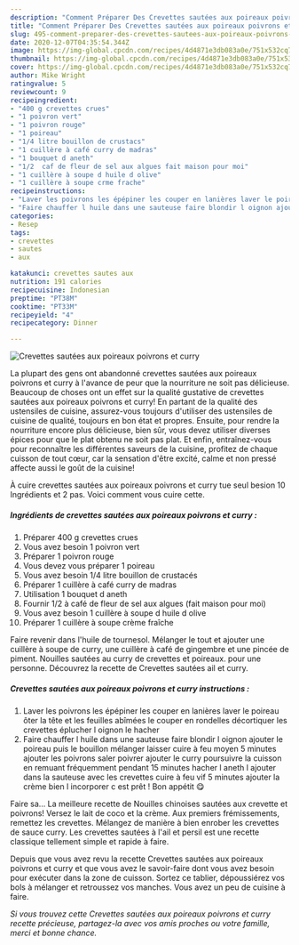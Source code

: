 ```yaml
---
description: "Comment Préparer Des Crevettes sautées aux poireaux poivrons et curry"
title: "Comment Préparer Des Crevettes sautées aux poireaux poivrons et curry"
slug: 495-comment-preparer-des-crevettes-sautees-aux-poireaux-poivrons-et-curry
date: 2020-12-07T04:35:54.344Z
image: https://img-global.cpcdn.com/recipes/4d4871e3db083a0e/751x532cq70/crevettes-sautees-aux-poireaux-poivrons-et-curry-photo-principale-de-la-recette.jpg
thumbnail: https://img-global.cpcdn.com/recipes/4d4871e3db083a0e/751x532cq70/crevettes-sautees-aux-poireaux-poivrons-et-curry-photo-principale-de-la-recette.jpg
cover: https://img-global.cpcdn.com/recipes/4d4871e3db083a0e/751x532cq70/crevettes-sautees-aux-poireaux-poivrons-et-curry-photo-principale-de-la-recette.jpg
author: Mike Wright
ratingvalue: 5
reviewcount: 9
recipeingredient:
- "400 g crevettes crues"
- "1 poivron vert"
- "1 poivron rouge"
- "1 poireau"
- "1/4 litre bouillon de crustacs"
- "1 cuillère à café curry de madras"
- "1 bouquet d aneth"
- "1/2  caf de fleur de sel aux algues fait maison pour moi"
- "1 cuillère à soupe d huile d olive"
- "1 cuillère à soupe crme frache"
recipeinstructions:
- "Laver les poivrons les épépiner les couper en lanières laver le poireau ôter la tête et les feuilles abîmées le couper en rondelles décortiquer les crevettes éplucher l oignon le hacher"
- "Faire chauffer l huile dans une sauteuse faire blondir l oignon ajouter le poireau puis le bouillon mélanger laisser cuire à feu moyen 5 minutes ajouter les poivrons saler poivrer ajouter le curry poursuivre la cuisson en remuant fréquemment pendant 15 minutes hacher l aneth l ajouter dans la sauteuse avec les crevettes cuire à feu vif 5 minutes ajouter la crème bien l incorporer c est prêt ! Bon appétit 😋"
categories:
- Resep
tags:
- crevettes
- sautes
- aux

katakunci: crevettes sautes aux 
nutrition: 191 calories
recipecuisine: Indonesian
preptime: "PT38M"
cooktime: "PT33M"
recipeyield: "4"
recipecategory: Dinner

---
```



![Crevettes sautées aux poireaux poivrons et curry](https://img-global.cpcdn.com/recipes/4d4871e3db083a0e/751x532cq70/crevettes-sautees-aux-poireaux-poivrons-et-curry-photo-principale-de-la-recette.jpg)

La plupart des gens ont abandonné crevettes sautées aux poireaux poivrons et curry à l'avance de peur que la nourriture ne soit pas délicieuse. Beaucoup de choses ont un effet sur la qualité gustative de crevettes sautées aux poireaux poivrons et curry! En partant de la qualité des ustensiles de cuisine, assurez-vous toujours d'utiliser des ustensiles de cuisine de qualité, toujours en bon état et propres. Ensuite, pour rendre la nourriture encore plus délicieuse, bien sûr, vous devez utiliser diverses épices pour que le plat obtenu ne soit pas plat. Et enfin, entraînez-vous pour reconnaître les différentes saveurs de la cuisine, profitez de chaque cuisson de tout cœur, car la sensation d'être excité, calme et non pressé affecte aussi le goût de la cuisine!

<!--inarticleads1-->

À cuire crevettes sautées aux poireaux poivrons et curry tue seul besion 10 Ingrédients et 2 pas. Voici comment vous cuire cette.

##### Ingrédients de crevettes sautées aux poireaux poivrons et curry :

1. Préparer 400 g crevettes crues
1. Vous avez besoin 1 poivron vert
1. Préparer 1 poivron rouge
1. Vous devez vous préparer 1 poireau
1. Vous avez besoin 1/4 litre bouillon de crustacés
1. Préparer 1 cuillère à café curry de madras
1. Utilisation 1 bouquet d aneth
1. Fournir 1/2 à café de fleur de sel aux algues (fait maison pour moi)
1. Vous avez besoin 1 cuillère à soupe d huile d olive
1. Préparer 1 cuillère à soupe crème fraîche


Faire revenir dans l&#39;huile de tournesol. Mélanger le tout et ajouter une cuillère à soupe de curry, une cuillère à café de gingembre et une pincée de piment. Nouilles sautées au curry de crevettes et poireaux. pour une personne. Découvrez la recette de Crevettes sautées ail et curry. 

<!--inarticleads2-->

##### Crevettes sautées aux poireaux poivrons et curry instructions :

1. Laver les poivrons les épépiner les couper en lanières laver le poireau ôter la tête et les feuilles abîmées le couper en rondelles décortiquer les crevettes éplucher l oignon le hacher
1. Faire chauffer l huile dans une sauteuse faire blondir l oignon ajouter le poireau puis le bouillon mélanger laisser cuire à feu moyen 5 minutes ajouter les poivrons saler poivrer ajouter le curry poursuivre la cuisson en remuant fréquemment pendant 15 minutes hacher l aneth l ajouter dans la sauteuse avec les crevettes cuire à feu vif 5 minutes ajouter la crème bien l incorporer c est prêt ! Bon appétit 😋


Faire sa… La meilleure recette de Nouilles chinoises sautées aux crevette et poivrons! Versez le lait de coco et la crème. Aux premiers frémissements, remettez les crevettes. Mélangez de manière à bien enrober les crevettes de sauce curry. Les crevettes sautées à l&#39;ail et persil est une recette classique tellement simple et rapide à faire. 

<!--inarticleads1-->

<p>
Depuis que vous avez revu la recette Crevettes sautées aux poireaux poivrons et curry et que vous avez le savoir-faire dont vous avez besoin pour exécuter dans la zone de cuisson. Sortez ce tablier, dépoussiérez vos bols à mélanger et retroussez vos manches. Vous avez un peu de cuisine à faire.
</p>

<p>
<i>Si vous trouvez cette Crevettes sautées aux poireaux poivrons et curry recette précieuse, partagez-la avec vos amis proches ou votre famille, merci et bonne chance.</i>
</p>
